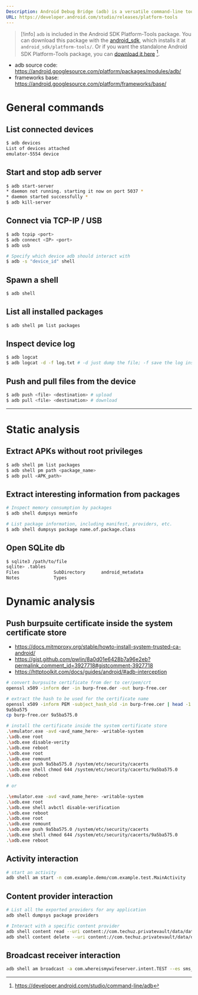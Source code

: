 ```yaml
---
Description: Android Debug Bridge (adb) is a versatile command-line tool that lets you communicate with a device. The adb command facilitates a variety of device actions, such as installing and debugging apps, and it provides access to a Unix shell that you can use to run a variety of commands on a device.
URL: https://developer.android.com/studio/releases/platform-tools
---
```


>[!info]
>`adb` is included in the Android SDK Platform-Tools package. You can download this package with the [android_sdk](android_sdk.md), which installs it at `android_sdk/platform-tools/`. Or if you want the standalone Android SDK Platform-Tools package, you can [download it here](https://developer.android.com/studio/releases/platform-tools) [^1].

[^1]: https://developer.android.com/studio/command-line/adb

- adb source code: https://android.googlesource.com/platform/packages/modules/adb/
- frameworks base: https://android.googlesource.com/platform/frameworks/base/


# General commands

## List connected devices

```bash
$ adb devices
List of devices attached
emulator-5554 device
```

## Start and stop adb server

```bash
$ adb start-server
* daemon not running. starting it now on port 5037 *
* daemon started successfully *
$ adb kill-server
```

## Connect via TCP-IP / USB

```bash
$ adb tcpip <port>
$ adb connect <IP> <port>
$ adb usb

# Specify which device adb should interact with
$ adb -s "device_id" shell
```

## Spawn a shell

```bash
$ adb shell
```

## List all installed packages

```bash
$ adb shell pm list packages
```

## Inspect device log

```bash
$ adb logcat
$ adb logcat -d -f log.txt # -d just dump the file; -f save the log inside a file insted printing to stdout
```

## Push and pull files from the device

```bash
$ adb push <file> <destination> # upload
$ adb pull <file> <destination> # download
```

---

# Static analysis

## Extract APKs without root privileges

```bash
$ adb shell pm list packages  
$ adb shell pm path <package_name>
$ adb pull <APK_path>
```

## Extract interesting information from packages

```bash
# Inspect memory consumption by packages
$ adb shell dumpsys meminfo

# List package information, including manifest, providers, etc.
$ adb shell dumpsys package name.of.package.class
```

## Open SQLite db

```bash
$ sqlite3 /path/to/file
sqlite> .tables
Files             SubDirectory      android_metadata
Notes             Types
```

# Dynamic analysis

## Push burpsuite certificate inside the system certificate store

- https://docs.mitmproxy.org/stable/howto-install-system-trusted-ca-android/
- https://gist.github.com/pwlin/8a0d01e6428b7a96e2eb?permalink_comment_id=3927718#gistcomment-3927718
- https://httptoolkit.com/docs/guides/android/#adb-interception

```bash
# convert burpsuite certificate from der to cer/pem/crt
openssl x509 -inform der -in burp-free.der -out burp-free.cer

# extract the hash to be used for the certificate name
openssl x509 -inform PEM -subject_hash_old -in burp-free.cer | head -1
9a5ba575
cp burp-free.cer 9a5ba575.0

# install the certificate inside the system certificate store
.\emulator.exe -avd <avd_name_here> -writable-system
.\adb.exe root
.\adb.exe disable-verity
.\adb.exe reboot
.\adb.exe root
.\adb.exe remount
.\adb.exe push 9a5ba575.0 /system/etc/security/cacerts
.\adb.exe shell chmod 644 /system/etc/security/cacerts/9a5ba575.0
.\adb.exe reboot

# or

.\emulator.exe -avd <avd_name_here> -writable-system
.\adb.exe root
.\adb.exe shell avbctl disable-verification
.\adb.exe reboot
.\adb.exe root
.\adb.exe remount
.\adb.exe push 9a5ba575.0 /system/etc/security/cacerts
.\adb.exe shell chmod 644 /system/etc/security/cacerts/9a5ba575.0
.\adb.exe reboot
```

## Activity interaction

```bash
# start an activity
adb shell am start -n com.example.demo/com.example.test.MainActivity
```

## Content provider interaction

```bash
# List all the exported providers for any application
adb shell dumpsys package providers

# Interact with a specific content provider
adb shell content read --uri content://com.techuz.privatevault/data/data/com.techuz.privatevault/shared_prefs/PV.xml
adb shell content delete --uri content://com.techuz.privatevault/data/data/com.techuz.privatevault/shared_prefs/PV.xml
```

## Broadcast receiver interaction

```bash
adb shell am broadcast -a com.whereismywifeserver.intent.TEST --es sms_body "test from adb"
```